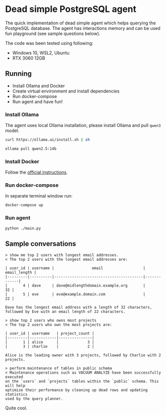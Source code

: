 # Dead simple PostgreSQL agent

The quick implementation of dead simple agent which helps querying the PostgreSQL database.
The agent has interactions memory and can be used fun playground (see sample questions below).

The code was been tested using following:

* Windows 10, WSL2, Ubuntu
* RTX 3060 12GB

## Running

* Install Ollama and Docker
* Create virtual environment and install dependencies
* Run docker-compose
* Run agent and have fun!

### Install Ollama

The agent uses local Ollama installation, please install Ollama and pull `qwen3` model.

```bash
curl https://ollama.ai/install.sh | sh
```

```bash
ollama pull qwen2.5:14b
```

### Install Docker

Follow the [official instructions](https://docs.docker.com/desktop/setup/install/windows-install/).

### Run docker-compose

In separate terminal window run:

```bash
docker-compose up
```

### Run agent

```bash
python ./main.py
```

## Sample conversations

```
> show me top 2 users with longest email addresses.
< The top 2 users with the longest email addresses are:

| user_id | username |                 email                  | email_length |
|---------|----------|----------------------------------------|-------------|
|       4 | dave     | dave@midlengthdomain.example.org       |          32 |
|       5 | eve      | eve@example.domain.com                 |          22 |

Dave has the longest email address with a length of 32 characters,
followed by Eve with an email length of 22 characters.
```

```
> show top 2 users who owns most projects
< The top 2 users who own the most projects are:

| user_id | username   | project_count |
|---------|------------|---------------|
|       1 | alice      |             3 |
|       3 | charlie    |             2 |

Alice is the leading owner with 3 projects, followed by Charlie with 2 projects.
```


```
> perform maintenance of tables in public schema
< Maintenance operations such as VACUUM ANALYZE have been successfully executed 
on the `users` and `projects` tables within the `public` schema. This will help 
optimize their performance by cleaning up dead rows and updating statistics 
used by the query planner.
```

Quite cool.
